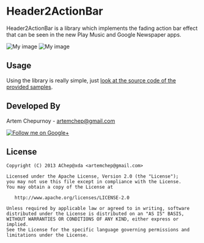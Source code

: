 Header2ActionBar
==========
Header2ActionBar is a library which implements the fading action bar effect that can be seen in the new Play Music and Google Newspaper apps.

![My image][1] ![My image][2]

Usage
-----

Using the library is really simple, just [look at the source code of the provided samples][3].

Developed By
--------------------

Artem Chepurnoy - <artemchep@gmail.com>

<a href="https://plus.google.com/+АртёмЧепурной">
  <img alt="Follow me on Google+"
       src="https://github.com/AChep/Header2ActionBar/raw/master/art/google_plus.png" />
</a>

License
-----------

    Copyright (C) 2013 AChep@xda <artemchep@gmail.com>

    Licensed under the Apache License, Version 2.0 (the "License");
    you may not use this file except in compliance with the License.
    You may obtain a copy of the License at

       http://www.apache.org/licenses/LICENSE-2.0

    Unless required by applicable law or agreed to in writing, software
    distributed under the License is distributed on an "AS IS" BASIS,
    WITHOUT WARRANTIES OR CONDITIONS OF ANY KIND, either express or implied.
    See the License for the specific language governing permissions and
    limitations under the License.



 [1]: https://github.com/AChep/Header2ActionBar/raw/master/screenshots/device-2013-12-05-115925.png
 [2]: https://github.com/AChep/Header2ActionBar/raw/master/screenshots/device-2013-12-05-115955.png
 [3]: https://github.com/AChep/Header2ActionBar/tree/master/sample/Header2ActionBarDemo/src/main/java/com/achep/header2actionbardemo